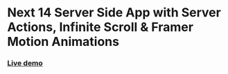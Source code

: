 # Next 14 Server Side App with Server Actions, Infinite Scroll & Framer Motion Animations

### [Live demo]()
